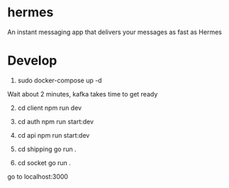 # hermes
An instant messaging app that delivers your messages as fast as Hermes

# Develop

1. sudo docker-compose up -d

Wait about 2 minutes, kafka takes time to get ready

2. cd client
npm run dev

3. cd auth
npm run start:dev

4. cd api
npm run start:dev

5. cd shipping
go run .

6. cd socket
go run .

go to localhost:3000